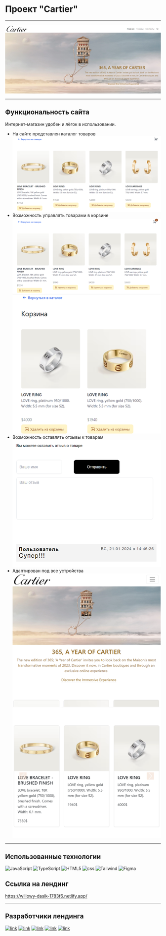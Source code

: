# Проект "Cartier"

___

![image](assets/images/readme/Header_screen.png)

___

## Функциональность сайта

Интернет-магазин удобен и лёгок в использовании.
+ На сайте представлен каталог товаров
  ![image](assets/images/readme/Catalog.png)
+ Возможность управлять товарами в корзине
  ![image](assets/images/readme/Cart1.png)
  ![image](assets/images/readme/Cart2.png)
+ Возможность оставлять отзывы к товарам
  ![image](assets/images/readme/Feedback.png)
+ Адаптирован под все устройства
  ![image](assets/images/readme/Adapt1.png)
  ![image](assets/images/readme/Adapt2.png)

___

## Использованные технологии
![JavaScript](https://img.shields.io/badge/JavaScript-yellow?logo=javascript&logoColor=white&style=for-the-badge) ![TypeScript](https://img.shields.io/badge/TypeScript-blue?logo=typescript&logoColor=white&style=for-the-badge) ![HTML5](https://img.shields.io/badge/html5-%23E34F26.svg?style=for-the-badge&logo=html5&logoColor=white) ![css](https://img.shields.io/badge/CSS3-1572B6?style=for-the-badge&logo=css3&logoColor=white) ![Tailwind](https://img.shields.io/badge/Tailwind-white?logo=tailwindcss&logoColor=blue&style=for-the-badge) ![Figma](https://img.shields.io/badge/figma-%23F24E1E.svg?style=for-the-badge&logo=figma&logoColor=white)


## Ссылка на лендинг

https://willowy-dasik-1783f6.netlify.app/

___

## Разработчики лендинга

[![link](https://img.shields.io/badge/-Анастасия-pink?style=for-the-badge&logo=github&logoColor=white)](https://github.com/anastasiadergaeva) [![link](https://img.shields.io/badge/-Алина-lightblue?style=for-the-badge&logo=github&logoColor=white)](https://github.com/aartemenko0) [![link](https://img.shields.io/badge/-Елизавета-orange?style=for-the-badge&logo=github&logoColor=white)](https://github.com/Chervenaborovinka) [![link](https://img.shields.io/badge/-Екатерина-yellow?style=for-the-badge&logo=github&logoColor=white)](https://github.com/mikoshi-bir) [![link](https://img.shields.io/badge/-Вероника-red?style=for-the-badge&logo=github&logoColor=white)](https://github.com/StarVeronica) 